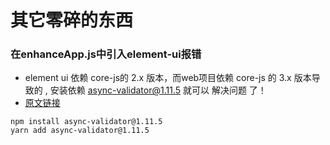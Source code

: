 # 其它零碎的东西

### 在enhanceApp.js中引入element-ui报错
*  element ui 依赖 core-js的 2.x 版本，而web项目依赖 core-js 的 3.x 版本导致的 , 安装依赖 async-validator@1.11.5 就可以 解决问题 了！
*  <a href="https://taixingyiji.com/vuepress/elementuierror/#vuepress%E5%8A%A0%E8%BD%BDelement-ui%E6%97%B6%E6%8A%A5%E9%94%99cannot-find-module-core-js-library-fn-object-assign">原文链接</a>

```
npm install async-validator@1.11.5
yarn add async-validator@1.11.5
```